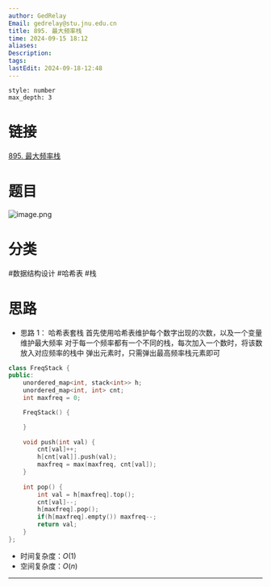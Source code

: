 ```yaml
---
author: GedRelay
Email: gedrelay@stu.jnu.edu.cn
title: 895. 最大频率栈
time: 2024-09-15 18:12
aliases: 
Description: 
tags: 
lastEdit: 2024-09-18-12:48
---
```


```toc
style: number
max_depth: 3
```

# 链接
[895. 最大频率栈](https://leetcode.cn/problems/maximum-frequency-stack/) 

# 题目
![image.png](https://ged-pic-bed.oss-cn-guangzhou.aliyuncs.com/img/202409151812839.png)


# 分类
#数据结构设计 #哈希表 #栈 

# 思路
- 思路 1：
哈希表套栈
首先使用哈希表维护每个数字出现的次数，以及一个变量维护最大频率
对于每一个频率都有一个不同的栈，每次加入一个数时，将该数放入对应频率的栈中
弹出元素时，只需弹出最高频率栈元素即可


```cpp
class FreqStack {
public:
    unordered_map<int, stack<int>> h;
    unordered_map<int, int> cnt;
    int maxfreq = 0;

    FreqStack() {

    }
    
    void push(int val) {
        cnt[val]++;
        h[cnt[val]].push(val);
        maxfreq = max(maxfreq, cnt[val]);
    }
    
    int pop() {
        int val = h[maxfreq].top();
        cnt[val]--;
        h[maxfreq].pop();
        if(h[maxfreq].empty()) maxfreq--;
        return val;
    }
};
```


- 时间复杂度：${O\left( 1 \right)  }$ 
- 空间复杂度：${O\left( n \right)  }$ 


---

